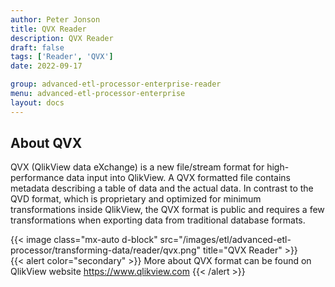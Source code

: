 ```yaml
---
author: Peter Jonson
title: QVX Reader
description: QVX Reader
draft: false
tags: ['Reader', 'QVX']
date: 2022-09-17

group: advanced-etl-processor-enterprise-reader
menu: advanced-etl-processor-enterprise
layout: docs
---
```


## About QVX

QVX (QlikView data eXchange) is a new file/stream format for high-performance data input into QlikView. A QVX formatted file contains metadata describing a table of data and the actual data. In contrast to the QVD format, which is proprietary and optimized for minimum transformations inside QlikView, the QVX format is public and requires a few transformations when exporting data from traditional database formats.

{{< image class="mx-auto d-block"  src="/images/etl/advanced-etl-processor/transforming-data/reader/qvx.png" title="QVX Reader" >}}
\
{{< alert color="secondary" >}}
More about QVX format can be found on QlikView website https://www.qlikview.com
{{< /alert >}}
